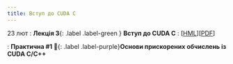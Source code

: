 ```yaml
---
title: Вступ до CUDA C
---
```


23 лют
: **Лекція 3**{: .label .label-green } **Вступ до CUDA C**
  : [[HML](https://ykochura.github.io/ac-kpi/?p=lecture3.md#1)][[PDF](https://ykochura.github.io/ac-kpi/pdf/lecture3.pdf)]


: **Практична #1 🔨**{: .label .label-purple}**Основи прискорених обчислень із CUDA C/C++**

